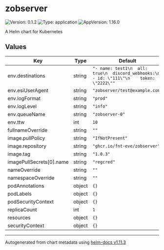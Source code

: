 # zobserver

![Version: 0.1.2](https://img.shields.io/badge/Version-0.1.2-informational?style=flat-square) ![Type: application](https://img.shields.io/badge/Type-application-informational?style=flat-square) ![AppVersion: 1.16.0](https://img.shields.io/badge/AppVersion-1.16.0-informational?style=flat-square)

A Helm chart for Kubernetes

## Values

| Key | Type | Default | Description |
|-----|------|---------|-------------|
| env.destinations | string | `"- name: test1\n  all: true\n  discord_webhooks:\n  - id: \"111\"\n    token: \"2222\""` |  |
| env.esiUserAgent | string | `"zobserver/test@example.com"` |  |
| env.logFormat | string | `"prod"` |  |
| env.logLevel | string | `"info"` |  |
| env.queueName | string | `"zobserver-0"` |  |
| env.ttw | int | `10` |  |
| fullnameOverride | string | `""` |  |
| image.pullPolicy | string | `"IfNotPresent"` |  |
| image.repository | string | `"ghcr.io/fnt-eve/zobserver"` |  |
| image.tag | string | `"1.0.3"` |  |
| imagePullSecrets[0].name | string | `"regcred"` |  |
| nameOverride | string | `""` |  |
| namespaceOverride | string | `""` |  |
| podAnnotations | object | `{}` |  |
| podLabels | object | `{}` |  |
| podSecurityContext | object | `{}` |  |
| replicaCount | int | `1` |  |
| resources | object | `{}` |  |
| securityContext | object | `{}` |  |

----------------------------------------------
Autogenerated from chart metadata using [helm-docs v1.11.3](https://github.com/norwoodj/helm-docs/releases/v1.11.3)
